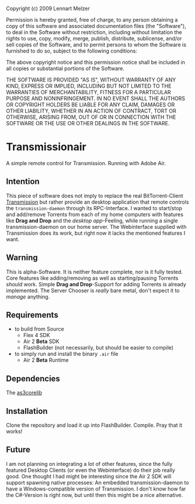    Copyright (c) 2009 Lennart Melzer

   Permission is hereby granted, free of charge, to any person
   obtaining a copy of this software and associated documentation
   files (the "Software"), to deal in the Software without
   restriction, including without limitation the rights to use,
   copy, modify, merge, publish, distribute, sublicense, and/or sell
   copies of the Software, and to permit persons to whom the
   Software is furnished to do so, subject to the following
   conditions:

   The above copyright notice and this permission notice shall be
   included in all copies or substantial portions of the Software.

   THE SOFTWARE IS PROVIDED "AS IS", WITHOUT WARRANTY OF ANY KIND,
   EXPRESS OR IMPLIED, INCLUDING BUT NOT LIMITED TO THE WARRANTIES
   OF MERCHANTABILITY, FITNESS FOR A PARTICULAR PURPOSE AND
   NONINFRINGEMENT. IN NO EVENT SHALL THE AUTHORS OR COPYRIGHT
   HOLDERS BE LIABLE FOR ANY CLAIM, DAMAGES OR OTHER LIABILITY,
   WHETHER IN AN ACTION OF CONTRACT, TORT OR OTHERWISE, ARISING
   FROM, OUT OF OR IN CONNECTION WITH THE SOFTWARE OR THE USE OR
   OTHER DEALINGS IN THE SOFTWARE.


Transmissionair
===============

A simple remote control for Transmission. Running with Adobe Air.

Intention
-----
This piece of software does not imply to replace the real BitTorrent-Client [Transmission](http://transmissionbt.com) but rather provide an desktop application that remote controls the `transmission-daemon` through its RPC-Interface. I wanted to start/stop and add/remove Torrents from each of my home computers with features like **Drag and Drop** and the _desktop app_-Feeling, while running a single transmission-daemon on our home server. The Webinterface supplied with Transmission does its work, but right now it lacks the mentioned features I want.

Warning
-------
This is alpha-Software. It is neither feature complete, nor is it fully tested. Core features like adding/removing as well as starting/pausing Torrents _should_ work. Simple **Drag and Drop**-Support for adding Torrents is already implemented. The Server Chooser is _really_ bare metal, don't expect it to _manage_ anything.

Requirements
------------
* to build from Source
  * Flex 4 SDK
  * Air 2 **Beta** SDK
  * FlashBuilder (not necessarily, but should be easier to compile)
* to simply run and install the binary `.air` file
  * Air 2 **Beta** Runtime

Dependencies
--------
The [as3corelib](http://code.google.com/p/as3corelib/)

Installation
-----
Clone the repository and load it up into FlashBuilder. Compile. Pray that it works!

Future
------
I am not planning on integrating a lot of other features, since the fully featured Desktop Clients (or even the Webinterface) do their job really good. One thought I had might be interesting since the Air 2 SDK will support spawning native processes: An embedded transmission-daemon to have a Windows-compatible version of Transmission. I don't know how far the C#-Version is right now, but until then this might be a nice alternative.
